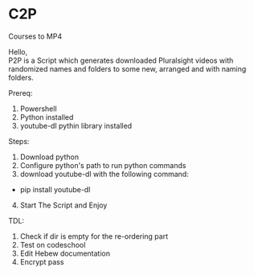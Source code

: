 # C2P
Courses to MP4 <br />

Hello, <br />
P2P is a Script which generates downloaded Pluralsight videos with randomized names and folders to some new, arranged and with naming folders.<br />

Prereq:<br />
1. Powershell <br />
2. Python installed<br />
3. youtube-dl pythin library installed<br />

Steps:<br />
1. Download python<br />
2. Configure python's path to run python commands <br />
3. download youtube-dl with the following command:<br />
* pip install youtube-dl <br />
4. Start The Script and Enjoy<br />

TDL:<br />
1. Check if dir is empty for the re-ordering part<br />
2. Test on codeschool<br />
3. Edit Hebew documentation<br />
4. Encrypt pass
